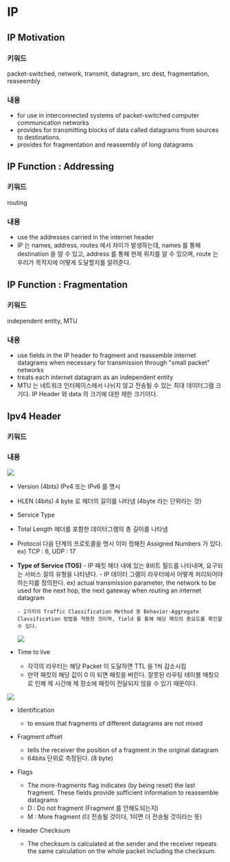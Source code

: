 # IP

## IP Motivation

### 키워드

packet-switched, network, transmit, datagram, src dest, fragmentation, reaseembly

### 내용

- for use in interconnected systems of packet-switched computer communication networks
- provides for transmitting blocks of data called datagrams from sources to destinations.
- provides for fragmentation and reassembly of long datagrams

## IP Function : Addressing

### 키워드

routing

### 내용

- use the addresses carried in the internet header
- IP 는 names, address, routes 에서 차이가 발생하는데, names 를 통해 destination 을 알 수 있고, address 를 통해 현재 위치를 알 수 있으며, route 는 우리가 목적지에 어떻게 도달할지를 알려준다.

## IP Function : Fragmentation

### 키워드

independent entity, MTU

### 내용

- use fields in the IP header to fragment and reassemble internet datagrams when necessary for transmission through "small packet" networks
- treats each internet datagram as an independent entity
- MTU 는 네트워크 인터페이스에서 나뉘지 않고 전송될 수 있는 최대 데이터그램 크기다. IP Header 와 data 의 크기에 대한 제한 크기이다.

## Ipv4 Header

### 키워드

### 내용

![](https://i.imgur.com/HSINmoe.png)

- Version (4bits)
  IPv4 또는 IPv6 를 명시
- HLEN (4bits)
  4 byte 로 헤더의 길이를 나타냄 (4byte 라는 단위라는 것)
- Service Type
- Total Length
  헤더를 포함한 데이터그램의 총 길이를 나타냄

- Protocol
  다음 단계의 프로토콜을 명시
  이미 정해진 Assigned Numbers 가 있다.
  ex) TCP : 6, UDP : 17

- **Type of Service (TOS)** - IP 패킷 헤더 내에 있는 8비트 필드를 나타내며, 요구되는 서비스 질의 유형을 나타낸다. - IP 데이터 그램이 라우터에서 어떻게 처리되어야하는지를 정의한다.
  ex) actual transmission parameter, the network to be used for the next hop, the next gateway when routing an internet datagram

      - 2가지의 Traffic Classification Method 중 Behavior-Aggregate Classification 방법을 적용한 것이며, field 를 통해 해당 패킷의 중요도를 확인할 수 있다.

  ![](https://i.imgur.com/gyM6LSh.png)

- Time to live
  - 각각의 라우터는 해당 Packet 이 도달하면 TTL 을 1씩 감소시킴
  - 만약 패킷의 해당 값이 0 이 되면 패킷을 버린다. 잘못된 라우팅 테이블 매칭으로 인해 제 시간에 제 장소에 패킷이 전달되지 않을 수 있기 때문이다.

![](https://i.imgur.com/e6yc4AW.png)

- Identification

  - to ensure that fragments of different datagrams are not mixed

- Fragment offset

  - tells the receiver the position of a fragment in the original datagram <br/>
  - 64bits 단위로 측정된다. (8 byte)

- Flags

  - The more-fragments flag indicates (by being reset) the last fragment. These fields provide sufficient information to reassemble datagrams
  - D : Do not fragment (Fragment 를 안해도되는지)
  - M : More fragment (더 전송될 것이다, 1이면 더 전송될 것이라는 뜻)

- Header Checksum
  - The checksum is calculated at the sender and the receiver repeats the same calculation on the whole packet including the checksum.

